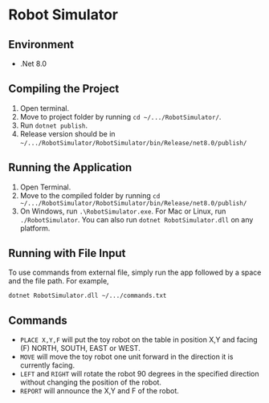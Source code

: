 # Robot Simulator

## Environment
- .Net 8.0

## Compiling the Project

1. Open terminal.
2. Move to project folder by running `cd ~/.../RobotSimulator/`.
3. Run `dotnet publish`.
4. Release version should be in `~/.../RobotSimulator/RobotSimulator/bin/Release/net8.0/publish/`

## Running the Application
1. Open Terminal.
2. Move to the compiled folder by running `cd ~/.../RobotSimulator/RobotSimulator/bin/Release/net8.0/publish/`
3. On Windows, run `.\RobotSimulator.exe`. For Mac or Linux, run `./RobotSimulator`. You can also run `dotnet RobotSimulator.dll` on any platform.

## Running with File Input
To use commands from external file, simply run the app followed by a space and the file path. For example,

```
dotnet RobotSimulator.dll ~/.../commands.txt
```

## Commands
- `PLACE X,Y,F` will put the toy robot on the table in position X,Y and facing (F) NORTH, SOUTH, EAST or WEST.
- `MOVE` will move the toy robot one unit forward in the direction it is currently facing.
- `LEFT` and `RIGHT` will rotate the robot 90 degrees in the specified direction without changing the position
of the robot.
- `REPORT` will announce the X,Y and F of the robot.